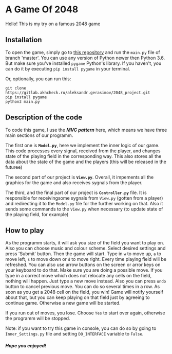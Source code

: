 # A Game Of 2048

Hello! This is my try on a famous 2048 game

## Installation

To open the game, simply go to [this repository](https://gitlab.akhcheck.ru/aleksandr.gerasimov/2048_project.git) and run the `main.py` file of branch 'master'. You can use any version of Python newer then Python 3.6. But make sure you've installed `pygame` Python's library. If you haven't, you can do it by executing ```pip install pygame``` in your terminal.
  
Or, optionally, you can run this:

```
git clone https://gitlab.akhcheck.ru/aleksandr.gerasimov/2048_project.git
pip install pygame
python3 main.py
```

## Description of the code

To code this game, I use the ***MVC pattern*** here, which means we have three main sections of our programm.

The first one is **`Model.py`**, here we implement the inner logic of our game. This code processes every signal, received from the player, and changes state of the playing field in the corresponding way. This also stores all the data about the state of the game and the players (this will be released in the futuree)

The second part of our project is **`View.py`**. Overall, it impements all the graphics for the game and also receives sygnals from the player.

The third, and the final part of our project is **`Controller.py`** file. It is responsible for receivingsome sygnals from `View.py` (gotten from a player) and redirecting it to the `Model.py` file for the further working on that. Also it sends some commands to the `View.py` when necessary (to update state of the playing field, for example)


## How to play

As the programm starts, it will ask you size of the field you want to play on. Also you can choose music and colour scheme. Select desired settings and press 'Submit' button. Then the game will start.
Type in `w` to move up, `a` to move left, `s` to move down or `d` to move right. Every time playing field will be refreshed. You can also use arrow buttons on the screen or arror keys on your keyboard to do that. 
Make sure you are doing a possible move. If you type in a correct move which does not relocate any cells on the field, nothing will happen. Just type a new move instead.
Also you can press `undo` button to cancel previous move. You can do so several times in a row.
As soon as you get a 2048 cell on the field, you win! Game will notify yourself about that, but you can keep playing on that field just by agreeing to continue game. Otherwise a new game will be started.

If you run out of moves, you lose. Choose `Yes` to start over again, otherwise the programm will be stopped.

Note: if you want to try this game in console, you can do so by going to `Inner_Settings.py` file and setting `DO_INTERFACE` variable to `False`.

###### ***Hope you enjoyed!***
